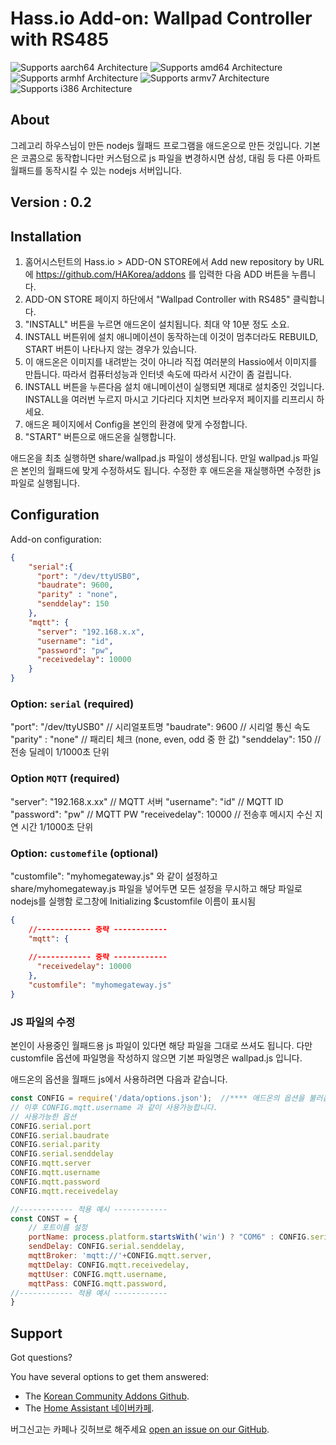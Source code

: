 # Hass.io Add-on: Wallpad Controller with RS485 

![Supports aarch64 Architecture][aarch64-shield] ![Supports amd64 Architecture][amd64-shield] ![Supports armhf Architecture][armhf-shield] ![Supports armv7 Architecture][armv7-shield] ![Supports i386 Architecture][i386-shield]

## About
그레고리 하우스님이 만든 nodejs 월패드 프로그램을 애드온으로 만든 것입니다.
기본은 코콤으로 동작합니다만 커스텀으로 js 파일을 변경하시면 삼성, 대림 등 다른 아파트 월패드를 동작시킬 수 있는 nodejs 서버입니다. 

## Version : 0.2

## Installation

1. 홈어시스턴트의 Hass.io > ADD-ON STORE에서 Add new repository by URL에 https://github.com/HAKorea/addons 를 입력한 다음 ADD 버튼을 누릅니다.
2. ADD-ON STORE 페이지 하단에서 "Wallpad Controller with RS485" 클릭합니다.
3. "INSTALL" 버튼을 누르면 애드온이 설치됩니다. 최대 약 10분 정도 소요. 
4. INSTALL 버튼위에 설치 애니메이션이 동작하는데 이것이 멈추더라도 REBUILD, START 버튼이 나타나지 않는 경우가 있습니다.
5. 이 애드온은 이미지를 내려받는 것이 아니라 직접 여러분의 Hassio에서 이미지를 만듭니다. 따라서 컴퓨터성능과 인터넷 속도에 따라서 시간이 좀 걸립니다. 
6. INSTALL 버튼을 누른다음 설치 애니메이션이 실행되면 제대로 설치중인 것입니다. INSTALL을 여러번 누르지 마시고 기다리다 지치면 브라우저 페이지를 리프리시 하세요. 
7. 애드온 페이지에서 Config을 본인의 환경에 맞게 수정합니다.
8. "START" 버튼으로 애드온을 실행합니다.

애드온을 최초 실행하면 share/wallpad.js 파일이 생성됩니다. 만일 wallpad.js 파일은 본인의 월패드에 맞게 수정하셔도 됩니다. 수정한 후 애드온을 재실행하면 수정한 js 파일로 실행됩니다. 



## Configuration

Add-on configuration:

```json
{
    "serial":{
      "port": "/dev/ttyUSB0",
      "baudrate": 9600,
      "parity" : "none",
      "senddelay": 150
    },
    "mqtt": {
      "server": "192.168.x.x",
      "username": "id",
      "password": "pw",
      "receivedelay": 10000
    }
}
```

### Option: `serial` (required)

"port": "/dev/ttyUSB0" 	// 시리얼포트명
"baudrate": 9600 		// 시리얼 통신 속도
"parity" : "none"		// 패리티 체크 (none, even, odd 중 한 값)
"senddelay": 150		// 전송 딜레이 1/1000초 단위

### Option `MQTT` (required)

"server": "192.168.x.xx"	// MQTT 서버
"username": "id"			// MQTT ID
"password": "pw"			// MQTT PW
"receivedelay": 10000		// 전송후 메시지 수신 지연 시간 1/1000초 단위


### Option: `customefile` (optional)

"customfile": "myhomegateway.js" 와 같이 설정하고
share/myhomegateway.js 파일을 넣어두면 모든 설정을 무시하고 해당 파일로 nodejs를 실행함
로그창에 Initializing $customfile 이름이 표시됨
```json
{ 
	//------------ 중략 ------------
	"mqtt": {
		
	//------------ 중략 ------------
      "receivedelay": 10000
    },
    "customfile": "myhomegateway.js"
}
```
### JS 파일의 수정
본인이 사용중인 월패드용 js 파일이 있다면 해당 파일을 그대로 쓰셔도 됩니다. 다만 customfile 옵션에 파일명을 작성하지 않으면 기본 파일명은 wallpad.js 입니다. 

애드온의 옵션을 월패드 js에서 사용하려면 다음과 같습니다.
```js
const CONFIG = require('/data/options.json');  //**** 애드온의 옵션을 불러옵니다. 옵션 파일의 위치는 변경 불가합니다. 
// 이후 CONFIG.mqtt.username 과 같이 사용가능합니다. 
// 사용가능한 옵션
CONFIG.serial.port
CONFIG.serial.baudrate
CONFIG.serial.parity
CONFIG.serial.senddelay
CONFIG.mqtt.server
CONFIG.mqtt.username
CONFIG.mqtt.password
CONFIG.mqtt.receivedelay

//------------ 적용 예시 ------------
const CONST = {
    // 포트이름 설정
    portName: process.platform.startsWith('win') ? "COM6" : CONFIG.serial.port, 
    sendDelay: CONFIG.serial.senddelay,
    mqttBroker: 'mqtt://'+CONFIG.mqtt.server, 
    mqttDelay: CONFIG.mqtt.receivedelay,
    mqttUser: CONFIG.mqtt.username, 
    mqttPass: CONFIG.mqtt.password, 
//------------ 적용 예시 ------------
}
```

## Support

Got questions?

You have several options to get them answered:

- The [Korean Community Addons Github][github].
- The [Home Assistant 네이버카페][forum].

버그신고는 카페나 깃허브로 해주세요 [open an issue on our GitHub][issue].


[forum]: https://cafe.naver.com/koreassistant
[github]: https://github.com/HAKorea/addons
[issue]: https://github.com/zooil/commaxRS485/issues
[aarch64-shield]: https://img.shields.io/badge/aarch64-yes-green.svg
[amd64-shield]: https://img.shields.io/badge/amd64-yes-green.svg
[armhf-shield]: https://img.shields.io/badge/armhf-yes-green.svg
[armv7-shield]: https://img.shields.io/badge/armv7-yes-green.svg
[i386-shield]: https://img.shields.io/badge/i386-yes-green.svg

